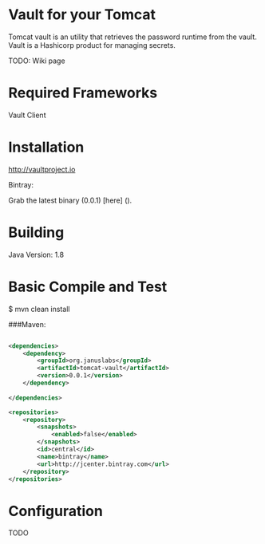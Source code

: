 Vault for your Tomcat
================================
Tomcat vault is an utility that retrieves the password runtime from the vault. Vault is a Hashicorp product for managing secrets.

TODO: Wiki page


Required Frameworks
===================
Vault Client

Installation
=============
http://vaultproject.io

Bintray:

Grab the latest binary (0.0.1) [here] ().

Building
==========
Java Version: 1.8

Basic Compile and Test
======================
$ mvn clean install

###Maven:

```xml

<dependencies>
    <dependency>
     	<groupId>org.januslabs</groupId>
		<artifactId>tomcat-vault</artifactId>
		<version>0.0.1</version>
    </dependency>
   
</dependencies>

<repositories>
    <repository>
        <snapshots>
            <enabled>false</enabled>
        </snapshots>
        <id>central</id>
        <name>bintray</name>
        <url>http://jcenter.bintray.com</url>
    </repository>
</repositories>
```
Configuration
=============
 TODO